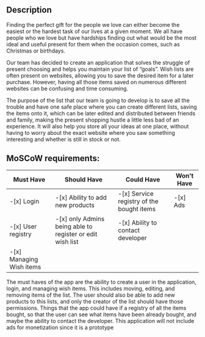 ## Description

Finding the perfect gift for the people we love can either become the easiest or the hardest task of our lives at a given moment. We all have people who we love but have hardships finding out what would be the most ideal and useful present for them when the occasion comes, such as Christmas or birthdays. 

Our team has decided to create an application that solves the struggle of present choosing and helps you maintain your list of “goals”. Wish lists are often present on websites, allowing you to save the desired item for a later purchase. However, having all those items saved on numerous different websites can be confusing and time consuming.

The purpose of the list that our team is going to develop is to save all the trouble and have one safe place where you can create different lists, saving the items onto it, which can be later edited and  distributed between friends and family, making the present shopping hustle a little less bad of an experience. It will also help you store all your ideas at one place, without having to worry about the exact website where you saw something interesting and whether is still in stock or not.

 



## MoSCoW requirements:

| Must Have                | Should Have                                               | Could Have                                | Won't Have |
| ------------------------ | --------------------------------------------------------- | ----------------------------------------- | ---------- |
| -[x] Login               | -[x] Ability to add new products                         | -[x] Service registry of the bought items | -[x] Ads   |
| -[x] User registry       | -[x] only Admins being able to register or edit wish list | -[x] Ability to contact developer         |            |
| -[x] Managing Wish items |                                                           |                                           |            |

The must haves of the app are the ability to create a user in the application, login, and managing wish items.  This includes moving, editing, and removing items of the list.  The user should also be able to add new products to this lists, and only the creator of the list should have those permissions.  Things that the app could have if a registry of all the items bought, so that the user can see what items have been already bought, and maybe the ability to contact the developer.  This application will not include ads for monetization since it is a prototype
